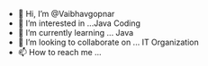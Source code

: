 - 👋 Hi, I’m @Vaibhavgopnar
- 👀 I’m interested in ...Java Coding
- 🌱 I’m currently learning ... Java
- 💞️ I’m looking to collaborate on ... IT Organization
- 📫 How to reach me ...

<!---
Vaibhavgopnar/Vaibhavgopnar is a ✨ special ✨ repository because its `README.md` (this file) appears on your GitHub profile.
You can click the Preview link to take a look at your changes.
--->
